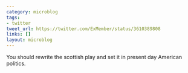```yaml
---
category: microblog
tags:
- twitter
tweet_url: https://twitter.com/ExMember/status/3610389808
links: []
layout: microblog
---
```

You should rewrite the scottish play and set it in present day American politics.
